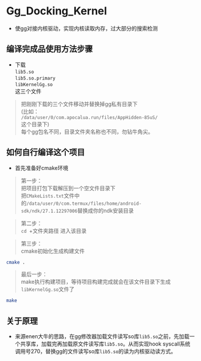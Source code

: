 # Gg_Docking_Kernel

- 使gg对接内核驱动，实现内核读取内存，过大部分的搜索检测


## 编译完成品使用方法步骤

- 下载\
`lib5.so`\
`lib5.so.primary`\
`libKernelGg.so`\
这三个文件

> 把刚刚下载的三个文件移动并替换掉gg私有目录下
> \
(比如：
> \
`/data/user/0/com.apocalua.run/files/AppHidden-85uS/`
> \
这个目录下)
> \
每个gg包名不同，目录文件夹名称也不同，勿钻牛角尖。



## 如何自行编译这个项目

- 首先准备好cmake环境

> 第一步：\
> 把项目打包下载解压到一个空文件目录下\
把`CMakeLists.txt`文件中的`/data/user/0/com.termux/files/home/android-sdk/ndk/27.1.12297006`替换成你的ndk安装目录

> 第二步：\
`cd `+文件夹路径 进入该目录


> 第三步：\
cmake初始化生成构建文件
```sh
cmake .
```


> 最后一步：\
make执行构建项目，等待项目构建完成就会在该文件目录下生成`libKernelGg.so`文件了
```sh
make
```



## 关于原理

- 来源enen大牛的思路，在gg修改器加载文件读写so库`lib5.so`之前，先加载一个共享库，加载完再加载原文件读写库`lib5.so`。从而实现hook syscall系统调用号270，替换gg的文件读写so库`lib5.so`的读为内核驱动读方式。
